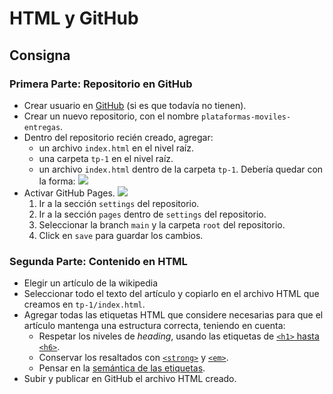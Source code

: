# HTML y GitHub

## Consigna

### Primera Parte: Repositorio en GitHub

- Crear usuario en [GitHub](https://github.com) (si es que todavía no tienen).
- Crear un nuevo repositorio, con el nombre `plataformas-moviles-entregas`.
- Dentro del repositorio recién creado, agregar:
  - un archivo `index.html` en el nivel raíz.
  - una carpeta `tp-1` en el nivel raíz.
  - un archivo `index.html` dentro de la carpeta `tp-1`. Debería quedar con la forma: ![](/img/tp-1-repositorio.png)
- Activar GitHub Pages. ![](/img/tp-1-pages.png)
  1. Ir a la sección `settings` del repositorio.
  2. Ir a la sección `pages` dentro de `settings` del repositorio.
  3. Seleccionar la branch `main` y la carpeta `root` del repositorio.
  4. Click en `save` para guardar los cambios.

### Segunda Parte: Contenido en HTML

- Elegir un artículo de la wikipedia
- Seleccionar todo el texto del artículo y copiarlo en el archivo HTML que creamos en `tp-1/index.html`.
- Agregar todas las etiquetas HTML que considere necesarias para que el artículo mantenga una estructura correcta, teniendo en cuenta:
  - Respetar los niveles de _heading_, usando las etiquetas de [`<h1>` hasta `<h6>`](https://developer.mozilla.org/es/docs/Web/HTML/Element/Heading_Elements).
  - Conservar los resaltados con [`<strong>`](https://developer.mozilla.org/es/docs/Web/HTML/Element/strong) y [`<em>`](https://developer.mozilla.org/es/docs/Web/HTML/Element/em).
  - Pensar en la [semántica de las etiquetas](https://es.wikipedia.org/wiki/HTML_semántico).
- Subir y publicar en GitHub el archivo HTML creado.
